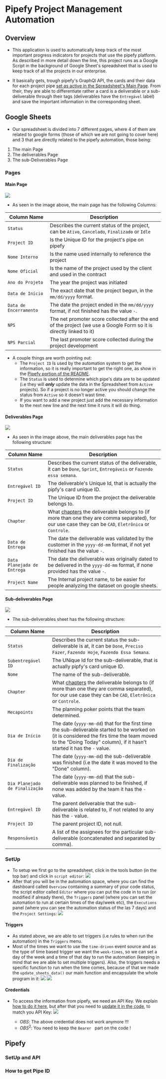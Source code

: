 # Pipefy Project Management Automation

## Overview 
- This application is used to automatically keep track of the most important progress indicators for projects that use the pipefy platform.
As described in more detail down the line, this project runs as a Google Script in the background of Google Sheet's spreadsheet that is used to keep track of all the projects in our enterprise.

- It basically gets, trough pipefy's GraphQl API, the cards and their data for each project pipe [set as active in the Spreadsheet's Main Page](####-main-page). From their, they are able to differentiate rather a
card is a deliverable or a sub-deliverable through their tags (deliverables have the `Entregável` label) and save the important information in the corresponding sheet.

## Google Sheets
- Our spreadsheet is divided into 7 different pages, where 4 of them are related to google forms (those of which we are not going to cover here) and 3 that are directly related to the pipefy
automation, those being:
  
1. The main Page
2. The deliverables Page
3. The sub-Deliverables Page


### Pages
#### Main Page
![](docs/img/Main_Page.png)
- As seen in the image above, the main page has the following Columns:

Column Name|Description 
-----------|-----------
`Status`   | Describes the current status of the project, can be `Ativo`, `Cancelado`, `Finalizado` or `Idle`
`Project ID` | Is the Unique ID for the project's pipe on pipefy
`Nome Interno` | Is the name used internally to reference the project
`Nome Oficial` | Is the name of the project used by the client and used in the contract
`Ano do Projeto` | The year the project was initiated
`Data de Início` | The exact date that the project begun, in the `mm/dd/yyyy` format.
`Data de Encerramento` | The date the project ended in the `mm/dd/yyyy` format, if not finished has the value `-`.
`NPS` | The net promoter score collected after the end of the project (we use a Google Form so it is directly linked to it)
`NPS Parcial` | The last promoter score collected during the project development


- A couple things are worth pointing out:
    - The `Project ID` Is used by the automation system to get the information, so it is really important to get the right one, as show in the [Pipefy portion of the README](###-how-to-get-pipe-id).
    - The `Status` is used to determine which pipe's data are to be updated (i.e they will __*only*__ update the data in the Spreadsheet from `Active` projects). So if a project is no longer active you
    should change the status from `Active` so it doesn't wast time.
    - If you want to add a new project just add the necessary information  to the next new line and the next time it runs it will do thing.

#### Deliverables Page
![](docs/img/Deliverables.png)
- As seen in the image above, the main deliverables page has the following structure:

Column Name | Description 
------------|------------
`Status`    | Describes the current status of the deliverable, it can be `Done`, `Sprint`, `Entregáveis` or `Fazendo essa semana`.
`Entregável ID` | The deliverable's Unique Id, that is actually the pipfy's card unique ID.
`Project ID` | The Unique ID from the project the deliverable belongs to.
`Chapter` | What [chapters](https://www.atlassian.com/agile/agile-at-scale/spotify) the deliverable belongs to (if more than one they are comma separated), for our use case they can be `CAD`, `Eletrônica` or `Controle`.
`Data de Entrega` | The date the deliverable was validated by the customer in the `yyyy-dd-mm` format, if not yet finished has the value `-`.
`Data Planejada de Entrega` | The date the deliverable was originally dated to be delivered in the `yyyy-dd-mm` format, if none provided has the value `-`.
`Project Name` | The Internal project name, to be easier for people analyzing the dataset on google sheets.


#### Sub-deliverables Page
![](docs/img/Subdeliverables.png)
- The sub-deliverables sheet has the following structure:

Column Name | Description
------------|------------
`Status` | Describes the current status the sub-deliverable is at, it can be `Done`, `Preciso Fazer`, `Fazendo Hoje`, `Fazendo Essa Semana`.
`Subentregável ID` | The UNique Id for the sub-deliverable, that is actually pipfy's card unique ID.
`Nome` | The name of the sub-deliverable.
`Chapter` | What [chapters](https://www.atlassian.com/agile/agile-at-scale/spotify) the deliverable belongs to (if more than one they are comma separated), for our use case they can be `CAD`, `Eletrônica` or `Controle`.
`Mecapoints` | The planning poker points that the team determined.
`Dia de Início` | The date (`yyyy-mm-dd`) that for the first time the sub-deliverable started to be worked on (it is considered the firs time the team moved to the "Doing Today" column), if it hasn't started it has the `-` value.
`Dia de Finalização` | The date (`yyyy-mm-dd`) the sub-deliverable was finished (i.e the date it was moved to the "Done" column).
`Dia Planejado de Finalização ` | The date (`yyyy-mm-dd`) that the sub-deliverable was planned to be finished, if none was added by the team it has the `-` value.
`Entregável ID` | The parent deliverable that the sub-deliverable is related to, if not related to any has the `-` value.
`Project ID` | The parent project ID, not null.
`Responsáveis` | A list of the assignees for the particular sub-deliverable (concatenated and separated by comma).


### SetUp
- To setup we first go to the spreadsheet, click in the tools button (in the top bar) and click in `script editor`:
![](docs/img/setup.png)
- After that you will be in the automation space, where you can find the dashboard called `Overview` containing a summary of your code status, the script editor called `Editor` where you can put the
code in to run (or modified if already there), the `Triggers` panel (where you can set the automation to run at certain times of the day/week etc), the `Executions` panel (where you can see the
automation status of the las 7 days) and the `Project Settings`:
![](docs/img/overview.png)

#### Triggers
- As stated above, we are able to set triggers (i.e rules to when run the automation) in the `Triggers` menu.
- Most of the times we want to use the `time-driven` event source and as the type of time based trigger we want the `week-times`, so we can set a day of the week and a time of that day to run the
  automation (keeping in mind that we are able to set multiple triggers). Also, the triggers needs a specific function to run when the time comes, because of that we made the `update_sheets_data()`
  our main function and encapsulate the whole program in it:
  ![](docs/img/trigger_1.png)
  ![](docs/img/trigger_2.png)

#### Credentials 
- To access the information from pipefy, we need an API Key. We explain [how to do it here](###-setup-and-api), but after that you need to [update it in the
  code](https://github.com/Mecatron-Projetos-e-Consultoria-Jr/Pipefy_API/blob/9ee4350cdb954a6044a2158860b4b71822612162/src/pipefy.gs#L226), to match you API Key: 
  ![](docs/img/line_of_code.png)

    - $OBS$: The above credential does not work anymore !!!
    - $OBS^2$: You need to keep the `Bearer ` part on the code !


## Pipefy

### SetUp and API
### How to get Pipe ID
